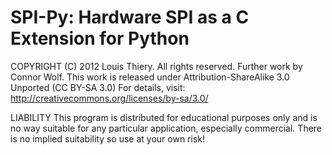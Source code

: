 SPI-Py: Hardware SPI as a C Extension for Python
======

COPYRIGHT (C) 2012 Louis Thiery. All rights reserved. Further work by Connor Wolf.
This work is released under Attribution-ShareAlike 3.0 Unported (CC BY-SA 3.0)
For details, visit: http://creativecommons.org/licenses/by-sa/3.0/

LIABILITY
This program is distributed for educational purposes only and is no way suitable for any particular application,
especially commercial. There is no implied suitability so use at your own risk!
